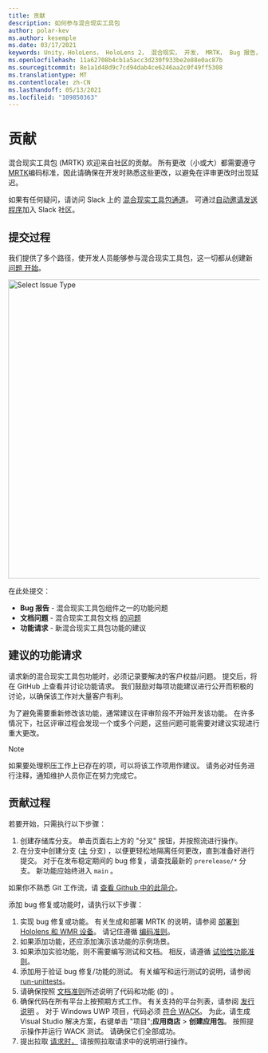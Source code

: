 ```yaml
---
title: 贡献
description: 如何参与混合现实工具包
author: polar-kev
ms.author: kesemple
ms.date: 03/17/2021
keywords: Unity，HoloLens， HoloLens 2， 混合现实， 开发， MRTK， Bug 报告，
ms.openlocfilehash: 11a62708b4cb1a5acc3d230f933be2e88e0ac87b
ms.sourcegitcommit: 8e1a1d48d9c7cd94dab4ce6246aa2c0f49ff5308
ms.translationtype: MT
ms.contentlocale: zh-CN
ms.lasthandoff: 05/13/2021
ms.locfileid: "109850363"
---
```

# <a name="contributing"></a>贡献

混合现实工具包 (MRTK) 欢迎来自社区的贡献。 所有更改（小或大）都需要遵守 [MRTK](coding-guidelines.md)编码标准，因此请确保在开发时熟悉这些更改，以避免在评审更改时出现延迟。

如果有任何疑问，请访问 Slack 上的 [混合现实工具包通道](https://holodevelopers.slack.com/messages/C2H4HT858)。
可通过[自动邀请发送程序](https://holodevelopersslack.azurewebsites.net/)加入 Slack 社区。

## <a name="submission-process"></a>提交过程

我们提供了多个路径，使开发人员能够参与混合现实工具包，这一切都从创建新 [问题 开始](https://github.com/Microsoft/MixedRealityToolkit-Unity/issues/new/choose)。

<img src="../features/images/contributing/SelectIssueType.png" width="600" alt="Select Issue Type">

在此处提交：

- **Bug 报告** - 混合现实工具包组件之一的功能问题
- **文档问题** - 混合现实工具包文档 [的问题](https://microsoft.github.io/MixedRealityToolkit-Unity)
- **功能请求** - 新混合现实工具包功能的建议

## <a name="proposing-feature-requests"></a>建议的功能请求

请求新的混合现实工具包功能时，必须记录要解决的客户权益/问题。 提交后，将在 GitHub 上查看并讨论功能请求。 我们鼓励对每项功能建议进行公开而积极的讨论，以确保该工作对大量客户有利。

为了避免需要重新修改该功能，通常建议在评审阶段不开始开发该功能。 在许多情况下，社区评审过程会发现一个或多个问题，这些问题可能需要对建议实现进行重大更改。

> [!NOTE]
> 如果要处理积压工作上已存在的项，可以将该工作项用作建议。 请务必对任务进行注释，通知维护人员你正在努力完成它。

## <a name="contribution-process"></a>贡献过程

若要开始，只需执行以下步骤：

1. 创建存储库分支。 单击页面右上方的 "分叉" 按钮，并按照流进行操作。
1. 在分支中创建分支 ([主](https://github.com/microsoft/mixedrealitytoolkit-unity/tree/main) 分支) ，以便更轻松地隔离任何更改，直到准备好进行提交。 对于在发布稳定期间的 bug 修复，请查找最新的 `prerelease/*` 分支。 新功能应始终进入 `main` 。

如果你不熟悉 Git 工作流，请 [查看 Github 中的此简介](https://guides.github.com/activities/hello-world/)。

添加 bug 修复或功能时，请执行以下步骤：

1. 实现 bug 修复或功能。 有关生成和部署 MRTK 的说明，请参阅 [部署到 Hololens 和 WMR 设备](../supported-devices/wmr-mrtk.md)。 请记住遵循 [编码准则](../contributing/coding-guidelines.md)。
1. 如果添加功能，还应添加演示该功能的示例场景。
1. 如果添加实验功能，则不需要编写测试和文档。 相反，请遵循 [试验性功能准则](../contributing/experimental-features.md)。
1. 添加用于验证 bug 修复/功能的测试。 有关编写和运行测试的说明，请参阅 [run-unittests](../contributing/unit-tests.md)。
1. 请确保按照 [文档准则](../contributing/documentation-guide.md)所述说明了代码和功能 (的) 。
1. 确保代码在所有平台上按预期方式工作。 有关支持的平台列表，请参阅 [发行说明](../release-notes/mrtk-26-release-notes.md) 。 对于 Windows UWP 项目，代码必须 [符合 WACK](https://developer.microsoft.com/windows/develop/app-certification-kit)。 为此，请生成 Visual Studio 解决方案，右键单击 "项目";**应用商店**  > **创建应用包**。 按照提示操作并运行 WACK 测试。 请确保它们全部成功。
1. 提出拉取 [请求时，](../contributing/pull-requests.md) 请按照拉取请求中的说明进行操作。
